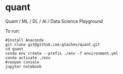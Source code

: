 # quant
Quant / ML / DL / AI / Data Science Playground


To run:
```
#Install Anaconda
git clone git@github.com:gtachev/quant.git
cd quant
conda env create --prefix ./env -f environment.yml
conda activate ./env
#reopen console
jupyter notebook
```
